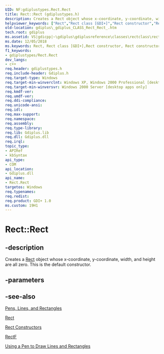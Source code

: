 ```yaml
---
UID: NF:gdiplustypes.Rect.Rect
title: Rect::Rect (gdiplustypes.h)
description: Creates a Rect object whose x-coordinate, y-coordinate, width, and height are all zero. This is the default constructor.helpviewer_keywords: ["Rect","Rect class [GDI+]","Rect constructor","Rect constructor [GDI+]","Rect constructor [GDI+]","Rect class","Rect.Rect","Rect.Rect()","Rect::Rect","_gdiplus_CLASS_Rect_Rect_","gdiplus._gdiplus_CLASS_Rect_Rect_"]
old-location: gdiplus\_gdiplus_CLASS_Rect_Rect_.htm
tech.root: gdiplus
ms.assetid: VS|gdicpp|~\gdiplus\gdiplusreference\classes\rectclass\rectconstructors\rect_36.htm
ms.date: 12/05/2018
ms.keywords: Rect, Rect class [GDI+],Rect constructor, Rect constructor [GDI+], Rect constructor [GDI+],Rect class, Rect.Rect, Rect.Rect(), Rect::Rect, _gdiplus_CLASS_Rect_Rect_, gdiplus._gdiplus_CLASS_Rect_Rect_
f1_keywords:
- gdiplustypes/Rect.Rect
dev_langs:
- c++
req.header: gdiplustypes.h
req.include-header: Gdiplus.h
req.target-type: Windows
req.target-min-winverclnt: Windows XP, Windows 2000 Professional [desktop apps only]
req.target-min-winversvr: Windows 2000 Server [desktop apps only]
req.kmdf-ver: 
req.umdf-ver: 
req.ddi-compliance: 
req.unicode-ansi: 
req.idl: 
req.max-support: 
req.namespace: 
req.assembly: 
req.type-library: 
req.lib: Gdiplus.lib
req.dll: Gdiplus.dll
req.irql: 
topic_type:
- APIRef
- kbSyntax
api_type:
- COM
api_location:
- Gdiplus.dll
api_name:
- Rect.Rect
targetos: Windows
req.typenames: 
req.redist: 
req.product: GDI+ 1.0
ms.custom: 19H1
---
```


# Rect::Rect


## -description


Creates a <a href="https://docs.microsoft.com/windows/desktop/api/gdiplustypes/nl-gdiplustypes-rect">Rect</a> object whose x-coordinate, y-coordinate, width, and height are all zero. This is the default constructor. 


## -parameters






## -see-also




<a href="https://docs.microsoft.com/windows/desktop/gdiplus/-gdiplus-pens-lines-and-rectangles-about">Pens, Lines, and Rectangles</a>



<a href="https://docs.microsoft.com/windows/desktop/api/gdiplustypes/nl-gdiplustypes-rect">Rect</a>



<a href="https://docs.microsoft.com/windows/desktop/gdiplus/-gdiplus-class-rect-constructors">Rect Constructors</a>



<a href="https://docs.microsoft.com/windows/desktop/api/gdiplustypes/nl-gdiplustypes-rectf">RectF</a>



<a href="https://docs.microsoft.com/windows/desktop/gdiplus/-gdiplus-using-a-pen-to-draw-lines-and-rectangles-use">Using a Pen to Draw Lines and Rectangles</a>
 

 

